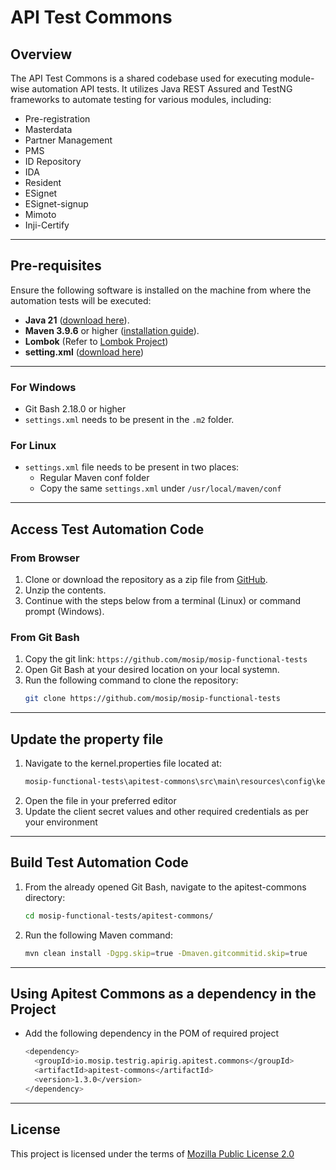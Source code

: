 # API Test Commons

## Overview

The API Test Commons is a shared codebase used for executing module-wise automation API tests. It utilizes Java REST Assured and TestNG frameworks to automate testing for various modules, including:
- Pre-registration
- Masterdata
- Partner Management
- PMS
- ID Repository
- IDA
- Resident
- ESignet
- ESignet-signup
- Mimoto
- Inji-Certify

---

## Pre-requisites

Ensure the following software is installed on the machine from where the automation tests will be executed:

- **Java 21** ([download here](https://jdk.java.net/)).
- **Maven 3.9.6** or higher ([installation guide](https://maven.apache.org/install.html)).
- **Lombok** (Refer to [Lombok Project](https://projectlombok.org/))
- **setting.xml** ([download here](https://github.com/mosip/mosip-functional-tests/blob/master/settings.xml))

---

### For Windows

- Git Bash 2.18.0 or higher
- `settings.xml` needs to be present in the `.m2` folder.

### For Linux

- `settings.xml` file needs to be present in two places:
  - Regular Maven conf folder
  - Copy the same `settings.xml` under `/usr/local/maven/conf`

---

## Access Test Automation Code

### From Browser

1. Clone or download the repository as a zip file from [GitHub](https://github.com/mosip/mosip-functional-tests).
2. Unzip the contents.
3. Continue with the steps below from a terminal (Linux) or command prompt (Windows).

### From Git Bash

1. Copy the git link: `https://github.com/mosip/mosip-functional-tests`
2. Open Git Bash at your desired location on your local systemn.
3. Run the following command to clone the repository:
   ```sh
   git clone https://github.com/mosip/mosip-functional-tests

---

## Update the property file
1. Navigate to the kernel.properties file located at:
    ```sh
    mosip-functional-tests\apitest-commons\src\main\resources\config\kernel.properties
2. Open the file in your preferred editor
3. Update the client secret values and other required credentials as per your environment

---

## Build Test Automation Code
1. From the already opened Git Bash, navigate to the apitest-commons directory:
    ```sh
    cd mosip-functional-tests/apitest-commons/
2. Run the following Maven command:
    ```sh
    mvn clean install -Dgpg.skip=true -Dmaven.gitcommitid.skip=true

---

## Using Apitest Commons as a dependency in the Project
- Add the following dependency in the POM of required project
    ```sh
    <dependency>
      <groupId>io.mosip.testrig.apirig.apitest.commons</groupId>
      <artifactId>apitest-commons</artifactId>
      <version>1.3.0</version>
    </dependency>

---

## License
This project is licensed under the terms of [Mozilla Public License 2.0](https://github.com/mosip/mosip-platform/blob/master/LICENSE)
